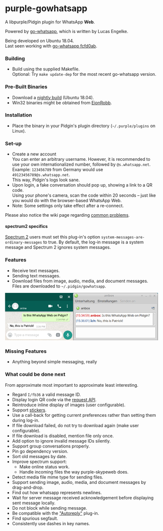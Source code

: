 # purple-gowhatsapp

A libpurple/Pidgin plugin for WhatsApp **Web**.

Powered by [go-whatsapp](https://github.com/Rhymen/go-whatsapp), which is written by Lucas Engelke.

Being developed on Ubuntu 18.04.  
Last seen working with [go-whatsapp fcfd0ab](https://github.com/Rhymen/go-whatsapp/commit/fcfd0ab).

### Building

* Build using the supplied Makefile.  
  Optional: Try `make update-dep` for the most recent go-whatsapp version.

### Pre-Built Binaries

* Download a [nightly build](https://buildbot.hehoe.de/purple-gowhatsapp/builds/) (Ubuntu 18.04).
* Win32 binaries might be obtained from [EionRobb](https://github.com/EionRobb/purple-gowhatsapp).

### Installation

* Place the binary in your Pidgin's plugin directory (`~/.purple/plugins` on Linux).

### Set-up

* Create a new account  
  You can enter an arbitrary username. 
  However, it is recommended to use your own internationalized number, followed by `@s.whatsapp.net`.  
  Example: `123456789` from Germany would use `49123456789@s.whatsapp.net`.  
  This way, Pidgin's logs look sane.
* Upon login, a fake conversation should pop up, showing a link to a QR code.  
  Using your phone's camera, scan the code within 20 seconds – just like you would do with the browser-based WhatsApp Web.
* Note: Some settings only take effect after a re-connect.

Please also notice the wiki page regarding [common problems](Common-Problems).

#### spectrum2 specifics

[Spectrum 2](https://spectrum.im/) users must set this plug-in's option `system-messages-are-ordinary-messages` to true. By default, the log-in message is a system message and Spectrum 2 ignores system messages.

### Features

* Receive text messages.
* Sending text messages.
* Download files from image, audio, media, and document messages.  
  Files are downloaded to `~/.pidgin/gowhatsapp`.

![Instant Message](/instant_message.png?raw=true "Instant Message Screenshot")  

### Missing Features

* Anything beyond simple messaging, really

### What could be done next

From approximate most important to approximate least interesting.

* Regard `I/fb36` a valid message ID.
* Display login QR code via the [request API](https://github.com/EionRobb/pidgin-opensteamworks/blob/master/steam-mobile/libsteam.c#L378-L412).
* Reintroduce inline display of images (user configurable).
* Support [stickers](https://github.com/Rhymen/go-whatsapp/commit/d7754af4a6b7209d88132b5e498c98f12fb67f70).
* Use a call-back for getting current preferences rather than setting them during log-in.
* If file download failed, do not try to download again (make user configurable).
* If file download is disabled, mention file only once.  
* Add option to ignore invalid message IDs silently.
* Support group conversations properly.
* Pin go dependency version.
* Sort old messages by date.
* Improve spectrum support:
  * Make online status work.
  * Handle incoming files the way purple-skypeweb does.
* Detect media file mime type for sending files.
* Support sending image, audio, media, and document messages by drag-and-drop.
* Find out how whatsapp represents newlines.
* Wait for server message received acknowledgement before displaying sent message locally.
* Do not block while sending message.
* Be compatible with the ["Autoreply"](https://github.com/EionRobb/purple-gowhatsapp/issues/3#issuecomment-555814663) plug-in.
* Find spurious segfault.
* Consistently use dashes in key names.
